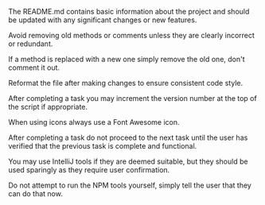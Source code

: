 The README.md contains basic information about the project and should be updated with any significant changes or new features.

Avoid removing old methods or comments unless they are clearly incorrect or redundant.

If a method is replaced with a new one simply remove the old one, don't comment it out.

Reformat the file after making changes to ensure consistent code style.

After completing a task you may increment the version number at the top of the script if appropriate.

When using icons always use a Font Awesome icon.

After completing a task do not proceed to the next task until the user has verified that the previous task is complete
and functional.

You may use IntelliJ tools if they are deemed suitable, but they should be used sparingly as they require user confirmation.

Do not attempt to run the NPM tools yourself, simply tell the user that they can do that now.